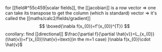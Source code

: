 for [[field#^55c459|scalar fields]], the [[jacobian]] is a row vector => one can take its transpose to get the column (which is standard) vector => it's called the [[maths/calc2/fields/gradient]]
$$
	\boxed{\nabla f(x_{0})=f'(x_{0})^{T}}
$$
corollary: find [[directional]]
$\frac{\partial f}{\partial \hat{v}}=L_{x_{0}}(\hat{v})=f'(x_{0})\hat{v}=\text{(in the m=1 case) }\nabla f(x_{0})\cdot \hat{v}$
